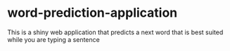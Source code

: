 # word-prediction-application
This is a shiny web application that predicts a next word that is best suited while you are typing a sentence
